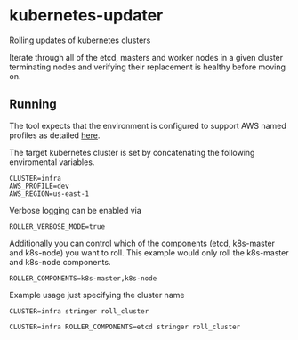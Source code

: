 # kubernetes-updater
Rolling updates of kubernetes clusters

Iterate through all of the etcd, masters and worker nodes in a given cluster terminating nodes and verifying their replacement is healthy before moving on.

## Running

The tool expects that the environment is configured to support AWS named profiles as detailed [here](http://docs.aws.amazon.com/cli/latest/userguide/cli-chap-getting-started.html#cli-multiple-profiles).

The target kubernetes cluster is set by concatenating the following enviromental variables.

```
CLUSTER=infra
AWS_PROFILE=dev
AWS_REGION=us-east-1
```

Verbose logging can be enabled via

```
ROLLER_VERBOSE_MODE=true
```

Additionally you can control which of the components (etcd, k8s-master and k8s-node) you want to roll.   This example would only roll the k8s-master and k8s-node components.

```
ROLLER_COMPONENTS=k8s-master,k8s-node
```

Example usage just specifying the cluster name

```
CLUSTER=infra stringer roll_cluster
```

```
CLUSTER=infra ROLLER_COMPONENTS=etcd stringer roll_cluster
```


